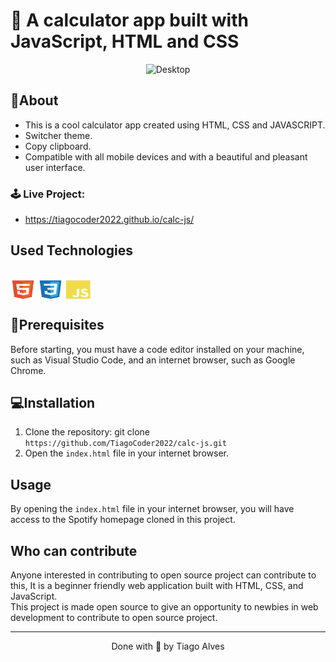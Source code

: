 
# 📌 A  calculator app built with JavaScript, HTML and CSS

<div align="center">
    <img alt="Desktop" title="#Desktop" src="https://github.com/TiagoCoder2022/linkpage/assets/119512258/8d83e011-9254-4a13-aed6-bc7f0b2115ea" width="780px" />
</div>

## 🧾About
- This is a cool calculator app created using HTML, CSS and JAVASCRIPT.
- Switcher theme.
- Copy clipboard.
- Compatible with all mobile devices and with a beautiful and pleasant user interface.

### 🕹 Live Project:
- https://tiagocoder2022.github.io/calc-js/

## Used Technologies
  
<div style="display: inline_block"><br> 
  <img align="center" alt="Tiago-HTML" height="30" width="40" src="https://raw.githubusercontent.com/devicons/devicon/master/icons/html5/html5-original.svg">
  <img align="center" alt="Tiago-CSS" height="30" width="40" src="https://raw.githubusercontent.com/devicons/devicon/master/icons/css3/css3-original.svg">
  <img align="center" alt="Tiago-Js" height="30" width="40" src="https://raw.githubusercontent.com/devicons/devicon/master/icons/javascript/javascript-plain.svg">
</div>

## 🔧Prerequisites

Before starting, you must have a code editor installed on your machine, such as Visual Studio Code, and an internet browser, such as Google Chrome.

## 💻Installation

1. Clone the repository: git clone `https://github.com/TiagoCoder2022/calc-js.git`
2. Open the `index.html` file in your internet browser.

## Usage

By opening the `index.html` file in your internet browser, you will have access to the Spotify homepage cloned in this project.


## Who can contribute

 Anyone interested in contributing to open source project can contribute to this, It is a beginner friendly web application built with HTML, CSS, and JavaScript.
 <br>
 This project is made open source to give an opportunity to newbies in web development to contribute to open source project.

---

<p align="center">Done with 💙 by Tiago Alves</p>





